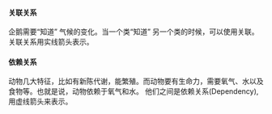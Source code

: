 #### 关联关系
企鹅需要“知道” 气候的变化。当一个类“知道” 另一个类的时候，可以使用关联。关联关系用实线箭头表示。

#### 依赖关系
动物几大特征，比如有新陈代谢，能繁殖。而动物要有生命力，需要氧气、水以及食物等。也就是说，动物依赖于氧气和水。
他们之间是依赖关系(Dependency),用虚线箭头来表示。